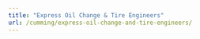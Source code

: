 ```yaml
---
title: "Express Oil Change & Tire Engineers"
url: /cumming/express-oil-change-and-tire-engineers/
---
```

